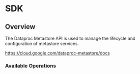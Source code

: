 # SDK

## Overview

The Dataproc Metastore API is used to manage the lifecycle and configuration of metastore services.

<https://cloud.google.com/dataproc-metastore/docs>
### Available Operations

